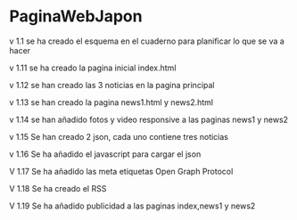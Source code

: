 # PaginaWebJapon

v 1.1 se ha creado el esquema en el cuaderno para planificar lo que se va a hacer

v 1.11 se ha creado la pagina inicial index.html

v 1.12 se han creado las 3 noticias en la pagina principal

v 1.13 se han creado la pagina news1.html y news2.html

v 1.14 se han añadido fotos y video responsive a las paginas news1 y news2

v 1.15 Se han creado 2 json, cada uno contiene tres noticias

v 1.16 Se ha añadido el javascript para cargar el json

V 1.17 Se ha añadido las meta etiquetas Open Graph Protocol

V 1.18 Se ha creado el RSS

V 1.19 Se ha añadido publicidad a las paginas index,news1 y news2

